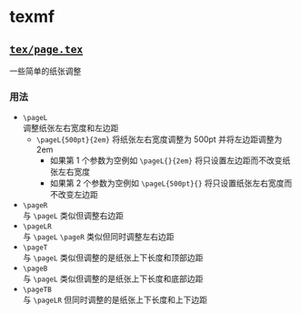 # texmf

## [`tex/page.tex`](tex/page.tex)

一些简单的纸张调整

### 用法

- `\pageL`  
	调整纸张左右宽度和左边距
	- `\pageL{500pt}{2em}` 将纸张左右宽度调整为 500pt 并将左边距调整为 2em
		- 如果第 1 个参数为空例如 `\pageL{}{2em}` 将只设置左边距而不改变纸张左右宽度
		- 如果第 2 个参数为空例如 `\pageL{500pt}{}` 将只设置纸张左右宽度而不改变左边距
- `\pageR`  
	与 `\pageL` 类似但调整右边距
- `\pageLR`  
	与 `\pageL` `\pageR` 类似但同时调整左右边距
- `\pageT`  
	与 `\pageL` 类似但调整的是纸张上下长度和顶部边距
- `\pageB`  
	与 `\pageL` 类似但调整的是纸张上下长度和底部边距
- `\pageTB`  
	与 `\pageLR` 但同时调整的是纸张上下长度和上下边距
